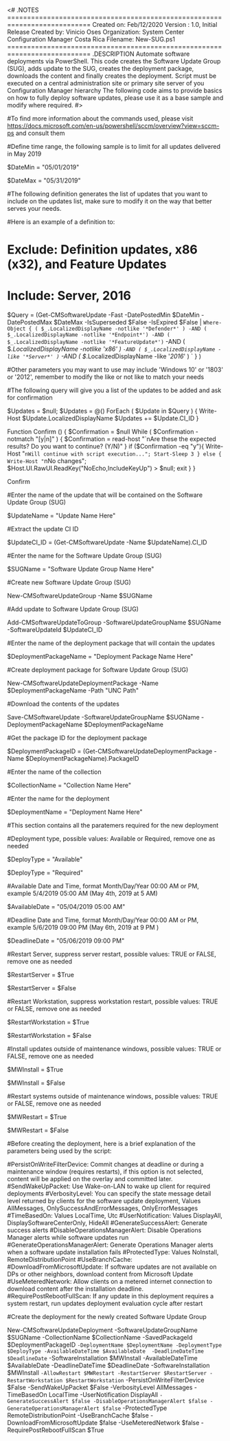 <#
    .NOTES
    ===========================================================================
     Created on:   Feb/12/2020
     Version :     1.0, Initial Release
     Created by:   Vinicio Oses
     Organization: System Center Configuration Manager Costa Rica
     Filename:     New-SUG.ps1
     ===========================================================================
     .DESCRIPTION
             Automate software deployments via PowerShell. This code creates the Software Update Group (SUG), 
             adds update to the SUG, creates the deployment package, downloads the content and finally creates the deployment.
             Script must be executed on a central administration site or primary site server of you Configuration Manager hierarchy
             The following code aims to provide basics on how to fully deploy software updates, please use it as a base sample and modify where required.
#>

#To find more information about the commands used, please visit https://docs.microsoft.com/en-us/powershell/sccm/overview?view=sccm-ps and consult them

#Define time range, the following sample is to limit for all updates delivered in May 2019
 
$DateMin = "05/01/2019"
 
$DateMax = "05/31/2019"
 
#The following definition generates the list of updates that you want to include on the updates list, make sure to modify it on the way that better serves your needs.
 
#Here is an example of a definition to:
# Exclude: Definition updates, x86 (x32), and Feature Updates
# Include: Server, 2016
 
$Query = (Get-CMSoftwareUpdate -Fast -DatePostedMin $DateMin -DatePostedMax $DateMax -IsSuperseded $False -IsExpired $False | `
Where-Object { ( $_.LocalizedDisplayName -notlike '*Defender*' ) -AND ( $_.LocalizedDisplayName -notlike '*Endpoint*') -AND ( $_.LocalizedDisplayName -notlike '*FeatureUpdate*') `
-AND ( $_.LocalizedDisplayName -notlike '*x86*' ) `
-AND ( $_.LocalizedDisplayName -like '*Server*' ) `
-AND ( $_.LocalizedDisplayName -like '*2016*' ) `
} )
 
#Other parameters you may want to use may include 'Windows 10' or '1803' or '2012', remember to modify the like or not like to match your needs
 
#The following query will give you a list of the updates to be added and ask for confirmation
 
$Updates = $null; $Updates = @()
ForEach ( $Update in $Query ) {
    Write-Host $Update.LocalizedDisplayName
    $Updates += $Update.CI_ID
}
 
Function Confirm () {
    $Confirmation = $null
    While ( $Confirmation -notmatch "[y|n]" ) { $Confirmation = read-host "`nAre these the expected results? Do you want to continue? (Y/N)" }
    if ($Confirmation -eq "y"){ Write-Host "`nWill continue with script execution..."; Start-Sleep 3 }
    else { Write-Host "`nNo changes"; $Host.UI.RawUI.ReadKey("NoEcho,IncludeKeyUp") > $null; exit } }
 
Confirm

#Enter the name of the update that will be contained on the Software Update Group (SUG)

$UpdateName = "Update Name Here"

#Extract the update CI ID

$UpdateCI_ID = (Get-CMSoftwareUpdate -Name $UpdateName).CI_ID

#Enter the name for the Software Update Group (SUG)

$SUGName = "Software Update Group Name Here"

#Create new Software Update Group (SUG)

New-CMSoftwareUpdateGroup -Name $SUGName

#Add update to Software Update Group (SUG)

Add-CMSoftwareUpdateToGroup -SoftwareUpdateGroupName $SUGName -SoftwareUpdateId $UpdateCI_ID

#Enter the name of the deployment package that will contain the updates

$DeploymentPackageName = "Deployment Package Name Here"

#Create deployment package for Software Update Group (SUG)

New-CMSoftwareUpdateDeploymentPackage -Name $DeploymentPackageName -Path "UNC Path"

#Download the contents of the updates

Save-CMSoftwareUpdate -SoftwareUpdateGroupName $SUGName -DeploymentPackageName $DeploymentPackageName

#Get the package ID for the deployment package

$DeploymentPackageID = (Get-CMSoftwareUpdateDeploymentPackage -Name $DeploymentPackageName).PackageID

#Enter the name of the collection 

$CollectionName = "Collection Name Here"

#Enter the name for the deployment

$DeploymentName = "Deployment Name Here"

#This section contains all the paratemers required for the new deployment

#Deployment type, possible values: Available or Required, remove one as needed

$DeployType = "Available"

$DeployType = "Required"

#Available Date and Time, format Month/Day/Year 00:00 AM or PM, example 5/4/2019 05:00 AM (May 4th, 2019 at 5 AM)

$AvailableDate = "05/04/2019 05:00 AM"

#Deadline Date and Time, format Month/Day/Year 00:00 AM or PM, example 5/6/2019 09:00 PM (May 6th, 2019 at 9 PM )

$DeadlineDate = "05/06/2019 09:00 PM"

#Restart Server, suppress server restart, possible values: TRUE or FALSE, remove one as needed

$RestartServer = $True

$RestartServer = $False

#Restart Workstation, suppress workstation restart, possible values: TRUE or FALSE, remove one as needed

$RestartWorkstation = $True

$RestartWorkstation = $False

#Install updates outside of maintenance windows, possible values: TRUE or FALSE, remove one as needed

$MWInstall = $True

$MWInstall = $False

#Restart systems outside of maintenance windows, possible values: TRUE or FALSE, remove one as needed

$MWRestart = $True

$MWRestart = $False

#Before creating the deployment, here is a brief explanation of the parameters being used by the script:

#PersistOnWriteFilterDevice: Commit changes at deadline or during a maintenance window (requires restarts), if this option is not selected, content will be applied on the overlay and committed later.
#SendWakeUpPacket: Use Wake-on-LAN to wake up client for required deployments
#VerbosityLevel: You can specify the state message detail level returned by clients for the software update deployment, Values AllMessages, OnlySuccessAndErrorMessages, OnlyErrorMessages
#TimeBasedOn: Values LocalTime, Utc
#UserNotification: Values DisplayAll, DisplaySoftwareCenterOnly, HideAll
#GenerateSuccessAlert: Generate success alerts
#DisableOperationsManagerAlert: Disable Operations Manager alerts while software updates run
#GenerateOperationsManagerAlert: Generate Operations Manager alerts when a software update installation fails
#ProtectedType: Values NoInstall, RemoteDistributionPoint
#UseBranchCache:
#DownloadFromMicrosoftUpdate: If software updates are not available on DPs or other neighbors, download content from Microsoft Update
#UseMeteredNetwork: Allow clients on a metered internet connection to download content after the installation deadline.
#RequirePostRebootFullScan: If any update in this deployment requires a system restart, run updates deployment evaluation cycle after restart

#Create the deployment for the newly created Software Update Group

New-CMSoftwareUpdateDeployment -SoftwareUpdateGroupName $SUGName -CollectionName $CollectionName -SavedPackageId $DeploymentPackageID `
-DeploymentName $DeploymentName -DeploymentType $DeployType -AvailableDateTime $AvailableDate  -DeadlineDateTime $DeadlineDate `
-SoftwareInstallation $MWInstall -AvailableDateTime $AvailableDate  -DeadlineDateTime $DeadlineDate -SoftwareInstallation $MWInstall `
-AllowRestart $MWRestart -RestartServer $RestartServer -RestartWorkstation $RestartWorkstation `
-PersistOnWriteFilterDevice $False -SendWakeUpPacket $False -VerbosityLevel AllMessages -TimeBasedOn LocalTime -UserNotification DisplayAll `
-GenerateSuccessAlert $false -DisableOperationsManagerAlert $false -GenerateOperationsManagerAlert $false `
-ProtectedType RemoteDistributionPoint -UseBranchCache $false -DownloadFromMicrosoftUpdate $false -UseMeteredNetwork $false -RequirePostRebootFullScan $True